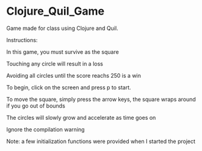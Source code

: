 # Clojure_Quil_Game

Game made for class using Clojure and Quil.

Instructions:

In this game, you must survive as the square

Touching any circle will result in a loss

Avoiding all circles until the score reachs 250 is a win

To begin, click on the screen and press p to start.

To move the square, simply press the arrow keys, the square wraps around if you go out of bounds

The circles will slowly grow and accelerate as time goes on

Ignore the compilation warning

Note:  a few initialization functions were provided when I started the project
